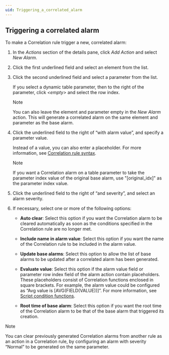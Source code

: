 ```yaml
---
uid: Triggering_a_correlated_alarm
---
```


## Triggering a correlated alarm

To make a Correlation rule trigger a new, correlated alarm:

1. In the *Actions* section of the details pane, click *Add Action* and select *New Alarm*.

2. Click the first underlined field and select an element from the list.

3. Click the second underlined field and select a parameter from the list.

    If you select a dynamic table parameter, then to the right of the parameter, click *\<empty>* and select the row index.

    > [!NOTE]
    > You can also leave the element and parameter empty in the *New Alarm* action. This will generate a correlated alarm on the same element and parameter as the base alarm.

4. Click the underlined field to the right of “with alarm value”, and specify a parameter value.

    Instead of a value, you can also enter a placeholder. For more information, see [Correlation rule syntax](Correlation_rule_syntax.md).

    > [!NOTE]
    > If you want a Correlation alarm on a table parameter to take the parameter index value of the original base alarm, use "\[original_idx\]" as the parameter index value.

5. Click the underlined field to the right of “and severity”, and select an alarm severity.

6. If necessary, select one or more of the following options:

    - **Auto clear**: Select this option if you want the Correlation alarm to be cleared automatically as soon as the conditions specified in the Correlation rule are no longer met.

    - **Include name in alarm value**: Select this option if you want the name of the Correlation rule to be included in the alarm value.

    - **Update base alarms**: Select this option to allow the list of base alarms to be updated after a correlated alarm has been generated.

    - **Evaluate value**: Select this option if the alarm value field or parameter row index field of the alarm action contain placeholders. These placeholders consist of Correlation functions enclosed in square brackets. For example, the alarm value could be configured as “Avg value is \[AVG(FIELD(VALUE))\]”. For more information, see [Script condition functions](Script_condition_functions.md).

    - **Root time of base alarm**: Select this option if you want the root time of the Correlation alarm to be that of the base alarm that triggered its creation.

> [!NOTE]
> You can clear previously generated Correlation alarms from another rule as an action in a Correlation rule, by configuring an alarm with severity “Normal” to be generated on the same parameter.
>
